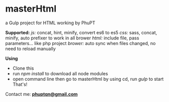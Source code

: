 # masterHtml
a Gulp project for HTML working by PhuPT

**Supported:**
_js:_ concat, hint, minify, convert es6 to es5
_css:_ sass, concat, minify, auto prefixer to work in all brower
_html:_ include file, pass parameters... like php project
_brower:_ auto sync when files changed, no need to reload manually

**Using**
- Clone this
- run _npm install_ to download all node modules
- open command line then go to masterHtml by using cd, run _gulp_ to start
That's!

Contact me: **phuptqn@gmail.com**

